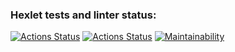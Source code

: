 ### Hexlet tests and linter status:
[![Actions Status](https://github.com/SergeiMed/java-project-lvl2/workflows/hexlet-check/badge.svg)](https://github.com/SergeiMed/java-project-lvl2/actions)
[![Actions Status](https://github.com/SergeiMed/java-project-lvl2/workflows/github-actions/badge.svg)](https://github.com/SergeiMed/java-project-lvl2/actions)
[![Maintainability](https://api.codeclimate.com/v1/badges/b46615d8109ff2d6d84c/maintainability)](https://codeclimate.com/github/SergeiMed/java-project-lvl2/maintainability)
